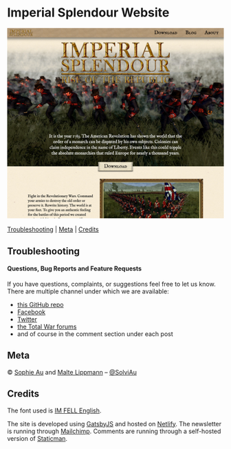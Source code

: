 # Imperial Splendour Website

![Imperial Splendour Landing Page](header.jpg)

[Troubleshooting](#troubleshooting) | [Meta](#meta) | [Credits](#credits)

## Troubleshooting

#### Questions, Bug Reports and Feature Requests
If you have questions, complaints, or suggestions feel free to let us know. There are multiple channel under which we are available:
* [this GitHub repo](https://github.com/SophieAu/imperial-splendour-website)
* [Facebook](https://www.facebook.com/imperialsplendour/)
* [Twitter](https://twitter.com/splendourteam)
* [the Total War forums](http://www.twcenter.net/forums/forumdisplay.php?1138-Imperial-Splendour)
* and of course in the comment section under each post

## Meta
© [Sophie Au](sophieau.com) and [Malte Lippmann](https://github.com/QuintusHortensiusHortalus) – [@SolviAu](https://twitter.com/solviau)

## Credits
The font used is [IM FELL English](https://fonts.google.com/specimen/IM+Fell+English).

The site is developed using [GatsbyJS](https://www.gatsbyjs.org/) and hosted on [Netlify](https://netlify.com/). The newsletter is running through [Mailchimp](https://mailchimp.com/). Comments are running through a self-hosted version of [Staticman](https://staticman.net/).
